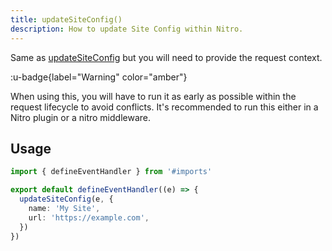 ```yaml
---
title: updateSiteConfig()
description: How to update Site Config within Nitro.
---
```


Same as [updateSiteConfig](/site-config/api/update-site-config) but you will need to provide the request context.

:u-badge{label="Warning" color="amber"}

When using this, you will have to run it as early as possible within the request lifecycle to avoid conflicts. It's
recommended to run this either in a Nitro plugin or a nitro middleware.

## Usage

```ts [serverMiddleware.ts]
import { defineEventHandler } from '#imports'

export default defineEventHandler((e) => {
  updateSiteConfig(e, {
    name: 'My Site',
    url: 'https://example.com',
  })
})
```
